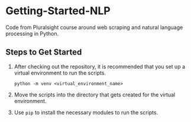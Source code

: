 # Getting-Started-NLP
Code from Pluralsight course around web scraping and natural language processing in Python.

## Steps to Get Started
1) After checking out the repository, it is recommended that you set up a virtual environment to run the scripts.
   
   ```python -m venv <virtual_environment_name>```

2) Move the scripts into the directory that gets created for the virtual environment.
3) Use ```pip``` to install the necessary modules to run the scripts.

